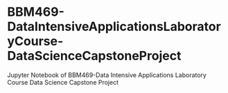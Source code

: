 # BBM469-DataIntensiveApplicationsLaboratoryCourse-DataScienceCapstoneProject
Jupyter Notebook of BBM469-Data Intensive Applications Laboratory Course Data Science Capstone Project

